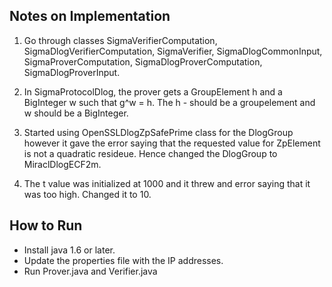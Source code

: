 ## Notes on Implementation

1. Go through classes SigmaVerifierComputation, SigmaDlogVerifierComputation, SigmaVerifier, SigmaDlogCommonInput, SigmaProverComputation, SigmaDlogProverComputation, SigmaDlogProverInput.

2. In SigmaProtocolDlog, the prover gets a GroupElement h and a BigInteger w such that g^w = h. The h - should be a groupelement and w should be a BigInteger.

3. Started using OpenSSLDlogZpSafePrime class for the DlogGroup however it gave the error saying that the requested value for ZpElement is not a quadratic resideue. Hence changed the DlogGroup to MiraclDlogECF2m.

4. The t value was initialized at 1000 and it threw and error saying that it was too high. Changed it to 10. 




## How to Run

* Install java 1.6 or later.
* Update the properties file with the IP addresses. 
* Run Prover.java and Verifier.java
